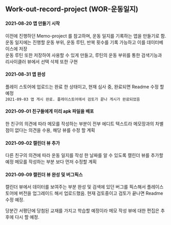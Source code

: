## Work-out-record-project (WOR-운동일지) 

#### 2021-08-20 앱 만들기 시작  
이전에 진행하던 Memo-project 를 참고하며, 운동 일지를 기록하는 앱을 만들기로 함.  
운동 일지에는 진행할 운동 부위, 운동 루틴, 반복 횟수를 기록 가능하고 이를 데이터베이스에 저장  
운동 루틴 또한 저장하여 사용할 수 있게 만들고, 루틴의 운동 부위를 통한 검색기능과 리사이클러 뷰에서 선택 삭제 또한 구현

#### 2021-08-31 앱 완성  
플레이 스토어에 업로드는 완료 한 상태이고, 현재 심사 중, 완료되면 Readme 수정 할 예정   
`2021-09-03 앱 게시 완료. 플레이스토어에서 검토가 끝나 게시가 완료되었음`

#### 2021-09-01 친구들에게 미리 apk 파일을 배포
한 친구의 의견에 따라 메모를 작성하는 부분이 전부 에디트 텍스트라 메모장과의 차별점이 없다는 의견을 수용, 해당 뷰를 수정 할 계획 

#### 2021-09-02 캘린더 뷰 추가
다른 친구의 의견에 따라 운동 일지를 작성 한 날짜를 알 수 있도록 캘린더 뷰를 추가할 예정
메모를 작성하는 부분 보다 먼저 수정할 계획

#### 2021-09-09 캘린더 뷰 완성 및 버그픽스 
캘린더 뷰에서 데이터를 보여주는 부분 완성 및 검색에 있던 버그를 픽스해서 플레이스토어에 버전을 업그레이드 해서 업로드했음. 현재 검토중이고 검토가 끝나면 Readme 수정 예정.  

당분간 서평단에 당첨된 교재를 가지고 학습할 예정이라 메모 작성 뷰에 대한 편집은 추후에 다시 할 예정.
